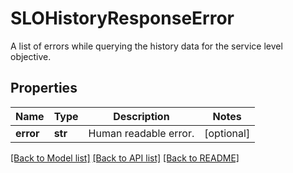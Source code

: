 # SLOHistoryResponseError

A list of errors while querying the history data for the service level objective.

## Properties

| Name      | Type    | Description           | Notes      |
| --------- | ------- | --------------------- | ---------- |
| **error** | **str** | Human readable error. | [optional] |

[[Back to Model list]](README.md#documentation-for-models) [[Back to API list]](README.md#documentation-for-api-endpoints) [[Back to README]](README.md)
